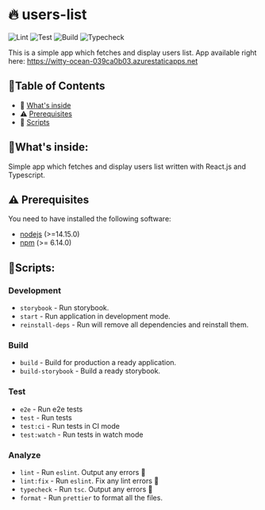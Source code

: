 # 🔥 users-list

![Lint](https://github.com/playerony/users-list/workflows/Lint/badge.svg)
![Test](https://github.com/playerony/users-list/workflows/Test/badge.svg)
![Build](https://github.com/playerony/users-list/workflows/Build/badge.svg)
![Typecheck](https://github.com/playerony/users-list/workflows/Typecheck/badge.svg)

This is a simple app which fetches and display users list.
App available right here: https://witty-ocean-039ca0b03.azurestaticapps.net

## 📖Table of Contents

- 👀 [What's inside](#whats-inside)
- ⚠️ [Prerequisites](#%EF%B8%8F-prerequisites)
- 📜 [Scripts](#scripts)

## 👀What's inside:

Simple app which fetches and display users list written with React.js and Typescript.

## ⚠️ Prerequisites

You need to have installed the following software:

- [nodejs](https://nodejs.org/en/) (>=14.15.0)
- [npm](https://npmjs.com/) (>= 6.14.0)

## 📜Scripts:

### Development

- `storybook` - Run storybook.
- `start` - Run application in development mode.
- `reinstall-deps` - Run will remove all dependencies and reinstall them.

### Build

- `build` - Build for production a ready application.
- `build-storybook` - Build a ready storybook.

### Test

- `e2e` - Run e2e tests
- `test` - Run tests
- `test:ci` - Run tests in CI mode
- `test:watch` - Run tests in watch mode

### Analyze

- `lint` - Run `eslint`. Output any errors 🚨
- `lint:fix` - Run `eslint`. Fix any lint errors 🚨
- `typecheck` - Run `tsc`. Output any errors 🚨
- `format` - Run `prettier` to format all the files.
